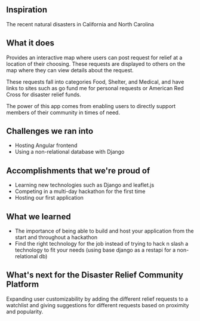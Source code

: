 ## Inspiration
The recent natural disasters in California and North Carolina

## What it does
Provides an interactive map where users can post request for relief at a location of their choosing. These requests are displayed to others on the map where they can view details about the request. 

These requests fall into categories Food, Shelter, and Medical, and have links to sites such as go fund me for personal requests or American Red Cross for disaster relief funds.

The power of this app comes from enabling users to directly support members of their community in times of need.

## Challenges we ran into
- Hosting Angular frontend 
- Using a non-relational database with Django

## Accomplishments that we're proud of
- Learning new technologies such as Django and leaflet.js
- Competing in a multi-day hackathon for the first time
- Hosting our first application

## What we learned
- The importance of being able to build and host your application from the start and throughout a hackathon
- Find the right technology for the job instead of trying to hack n slash a technology to fit your needs (using base django as a restapi for a non-relational db)

## What's next for the Disaster Relief Community Platform
Expanding user customizability by adding the different relief requests to a watchlist and giving suggestions for different requests based on proximity and popularity. 
